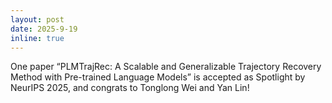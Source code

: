 ```yaml
---
layout: post
date: 2025-9-19
inline: true
---
```


One paper “PLMTrajRec: A Scalable and Generalizable Trajectory Recovery Method with Pre-trained Language Models” is accepted as Spotlight by NeurIPS 2025, and congrats to Tonglong Wei and Yan Lin! 
